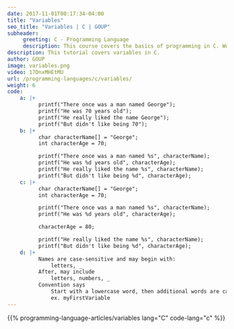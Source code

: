 ```yaml
---
date: 2017-11-01T00:17:34-04:00
title: "Variables"
seo_title: "Variables | C | GOUP"
subheader:
     greeting: C - Programming Language
     description: This course covers the basics of programming in C. Work your way through the videos/articles and I'll teach you everything you need to know to start your programming journey!
description: This tutorial covers variables in C.
author: GOUP
image: variables.png
video: 17DnxMHEtMU
url: /programming-languages/c/variables/
weight: 6
code:
    a: |+
          printf("There once was a man named George");
          printf("He was 70 years old");
          printf("He really liked the name George");
          printf("But didn't like being 70");
    b: |+
          char characterName[] = "George";
          int characterAge = 70;

          printf("There once was a man named %s", characterName);
          printf("He was %d years old", characterAge);
          printf("He really liked the name %s", characterName);
          printf("But didn't like being %d", characterAge);
    c: |+
          char characterName[] = "George";
          int characterAge = 70;

          printf("There once was a man named %s", characterName);
          printf("He was %d years old", characterAge);

          characterAge = 80;

          printf("He really liked the name %s", characterName);
          printf("But didn't like being %d", characterAge);
    d: |+
          Names are case-sensitive and may begin with:
              letters, _
          After, may include
              letters, numbers, _
          Convention says
              Start with a lowercase word, then additional words are capitalized
              ex. myFirstVariable
---
```


{{% programming-language-articles/variables lang="C" code-lang="c" %}}
